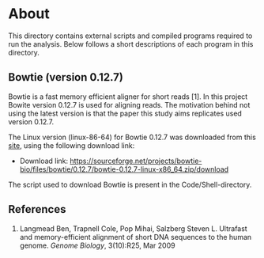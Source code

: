 # About 
This directory contains external scripts and compiled programs required to run the analysis. Below follows a short descriptions of each program in this directory.

## Bowtie (version 0.12.7)

Bowtie is a fast memory efficient aligner for short reads [1]. In this project Bowite version 0.12.7 is used for aligning reads. The motivation behind not using the latest version is that the paper this study aims replicates used version 0.12.7. 

The Linux version (linux-86-64) for Bowtie 0.12.7 was downloaded from this [site](https://sourceforge.net/projects/bowtie-bio/files/bowtie/0.12.7/?fbclid=IwAR10PfCDqwT8zkRrWg31d8bQfYW_cqfXwirRzdI2Nxlely0D3wAsIOzo2mY), using the following download link:

* Download link: https://sourceforge.net/projects/bowtie-bio/files/bowtie/0.12.7/bowtie-0.12.7-linux-x86_64.zip/download

The script used to download Bowtie is present in the Code/Shell-directory.

## References 
1. Langmead Ben, Trapnell Cole, Pop Mihai, Salzberg Steven L. Ultrafast and memory-efficient alignment of short DNA sequences to the human genome. *Genome Biology*, 3(10):R25, Mar 2009




